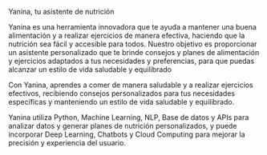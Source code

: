  Yanina, tu asistente de nutrición

Yanina es una herramienta innovadora que te ayuda a mantener una buena alimentación y a realizar ejercicios de manera efectiva, haciendo que la nutrición sea fácil y accesible para todos. Nuestro objetivo es proporcionar un asistente personalizado que te brinde consejos y planes de alimentación y ejercicios adaptados a tus necesidades y preferencias, para que puedas alcanzar un estilo de vida saludable y equilibrado

Con Yanina, aprendes a comer de manera saludable y a realizar ejercicios efectivos, recibiendo consejos personalizados para tus necesidades específicas y manteniendo un estilo de vida saludable y equilibrado.


Yanina utiliza Python, Machine Learning, NLP, Base de datos y APIs para analizar datos y generar planes de nutrición personalizados, y puede incorporar Deep Learning, Chatbots y Cloud Computing para mejorar la precisión y experiencia del usuario.
